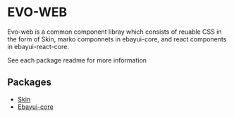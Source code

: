 # EVO-WEB

Evo-web is a common component libray which consists of reuable CSS in the form of Skin, marko componnets in ebayui-core, and react components in ebayui-react-core.

See each package readme for more information

## Packages

- [Skin](./packages/skin/README.md)
- [Ebayui-core](./packages/ebayui-core/README.md)